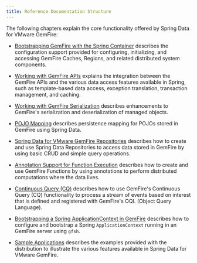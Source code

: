 ```yaml
---
title: Reference Documentation Structure
---
```


<!-- 
 Copyright (c) VMware, Inc. 2022. All rights reserved.
 Licensed to the Apache Software Foundation (ASF) under one or more contributor license
 agreements. See the NOTICE file distributed with this work for additional information regarding
 copyright ownership. The ASF licenses this file to You under the Apache License, Version 2.0 (the
 "License"); you may not use this file except in compliance with the License. You may obtain a
 copy of the License at
 
 http://www.apache.org/licenses/LICENSE-2.0
 
 Unless required by applicable law or agreed to in writing, software distributed under the License
 is distributed on an "AS IS" BASIS, WITHOUT WARRANTIES OR CONDITIONS OF ANY KIND, either express
 or implied. See the License for the specific language governing permissions and limitations under
 the License.
-->

<!--
Licensed to the Apache Software Foundation (ASF) under one or more
contributor license agreements.  See the NOTICE file distributed with
this work for additional information regarding copyright ownership.
The ASF licenses this file to You under the Apache License, Version 2.0
(the "License"); you may not use this file except in compliance with
the License.  You may obtain a copy of the License at

     http://www.apache.org/licenses/LICENSE-2.0

Unless required by applicable law or agreed to in writing, software
distributed under the License is distributed on an "AS IS" BASIS,
WITHOUT WARRANTIES OR CONDITIONS OF ANY KIND, either express or implied.
See the License for the specific language governing permissions and
limitations under the License.
-->

The following chapters explain the core functionality offered by
Spring Data for VMware GemFire:


- [Bootstrapping GemFire with the Spring Container](bootstrap.html) describes the configuration support provided for configuring, initializing, and accessing GemFire Caches, Regions, and related distributed system components.

- [Working with GemFire APIs](data.html) explains the integration between the GemFire APIs and the various data access features available in Spring, such as template-based data access, exception translation, transaction management, and caching.

- [Working with GemFire Serialization](serialization.html) describes enhancements to GemFire's serialization and deserialization of managed objects.

- [POJO Mapping](mapping.html) describes persistence mapping for POJOs stored in GemFire using Spring Data.

- [Spring Data for VMware GemFire Repositories](repositories.html) describes how to create and use Spring Data Repositories to access data stored in GemFire by using basic CRUD and simple query operations.

- [Annotation Support for Function Execution](function-annotations.html) describes how to create and use GemFire Functions by using annotations to perform distributed computations where the data lives.

- [Continuous Query (CQ)](#apis:continuous-query) describes how to use GemFire's Continuous Query (CQ) functionality to process a stream of events based on interest that is defined and registered with GemFire's OQL (Object Query Language).

- [Bootstrapping a Spring ApplicationContext in GemFire](gemfire-bootstrap.html) describes how to configure and bootstrap a Spring `ApplicationContext` running in an GemFire server using `gfsh`.

- [Sample Applications](samples.html) describes the examples provided with the distribution to illustrate the various features available in Spring Data for VMware GemFire.
